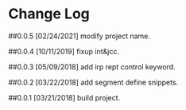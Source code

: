 # Change Log

##0.0.5 [02/24/2021]
modify project name.

##0.0.4 [10/11/2019]
fixup int&jcc.

##0.0.3 [05/09/2018]
add irp rept control keyword.

##0.0.2 [03/22/2018]
add segment define snippets.

##0.0.1 [03/21/2018]
build project.
